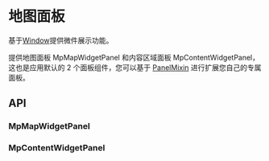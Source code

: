 # 地图面板

基于[Window](/zh/components/common/window.html)提供微件展示功能。

提供地图面板 MpMapWidgetPanel 和内容区域面板 MpContentWidgetPanel，这也是应用默认的 2 个面板组件，您可以基于 [PanelMixin](/zh/components/mixin/panel-mixin.html) 进行扩展您自己的专属面板。

## API

### MpMapWidgetPanel

### MpContentWidgetPanel
